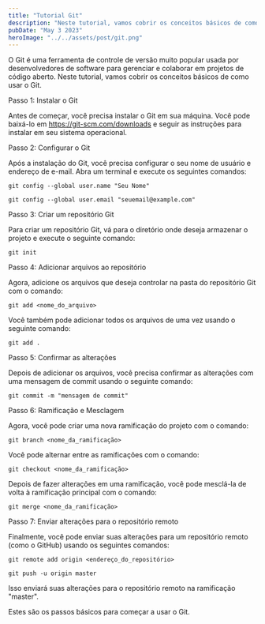 ```yaml
---
title: "Tutorial Git"
description: "Neste tutorial, vamos cobrir os conceitos básicos de como usar o Git."
pubDate: "May 3 2023"
heroImage: "../../assets/post/git.png"
---
```




 O Git é uma ferramenta de controle de versão muito popular usada por desenvolvedores de software para gerenciar e colaborar em projetos de código aberto. Neste tutorial, vamos cobrir os conceitos básicos de como usar o Git.

Passo 1: Instalar o Git

Antes de começar, você precisa instalar o Git em sua máquina. Você pode baixá-lo em https://git-scm.com/downloads e seguir as instruções para instalar em seu sistema operacional.

Passo 2: Configurar o Git

Após a instalação do Git, você precisa configurar o seu nome de usuário e endereço de e-mail. Abra um terminal e execute os seguintes comandos:

```
git config --global user.name "Seu Nome"
```
```
git config --global user.email "seuemail@example.com"
```

Passo 3: Criar um repositório Git

Para criar um repositório Git, vá para o diretório onde deseja armazenar o projeto e execute o seguinte comando:

```
git init
```

Passo 4: Adicionar arquivos ao repositório

Agora, adicione os arquivos que deseja controlar na pasta do repositório Git com o comando:

```
git add <nome_do_arquivo>
```

Você também pode adicionar todos os arquivos de uma vez usando o seguinte comando:

```
git add .
```

Passo 5: Confirmar as alterações

Depois de adicionar os arquivos, você precisa confirmar as alterações com uma mensagem de commit usando o seguinte comando:

```
git commit -m "mensagem de commit"
```

Passo 6: Ramificação e Mesclagem

Agora, você pode criar uma nova ramificação do projeto com o comando:

```
git branch <nome_da_ramificação>
```

Você pode alternar entre as ramificações com o comando:

```
git checkout <nome_da_ramificação>
```

Depois de fazer alterações em uma ramificação, você pode mesclá-la de volta à ramificação principal com o comando:

```
git merge <nome_da_ramificação>
```

Passo 7: Enviar alterações para o repositório remoto

Finalmente, você pode enviar suas alterações para um repositório remoto (como o GitHub) usando os seguintes comandos:

```
git remote add origin <endereço_do_repositório>
```
```
git push -u origin master
```
Isso enviará suas alterações para o repositório remoto na ramificação "master".

Estes são os passos básicos para começar a usar o Git.




